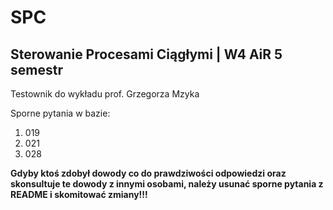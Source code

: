 # SPC
## Sterowanie Procesami Ciągłymi | W4 AiR 5 semestr
Testownik do wykładu prof. Grzegorza Mzyka

Sporne pytania w bazie:
1. 019
2. 021
3. 028

**Gdyby ktoś zdobył dowody co do prawdziwości odpowiedzi oraz skonsultuje te dowody z innymi osobami, należy usunać sporne pytania z README i skomitować zmiany!!!**
